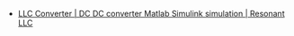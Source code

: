 - [LLC Converter | DC DC converter Matlab Simulink simulation | Resonant LLC](https://youtu.be/YHEmK7NtXDA)

